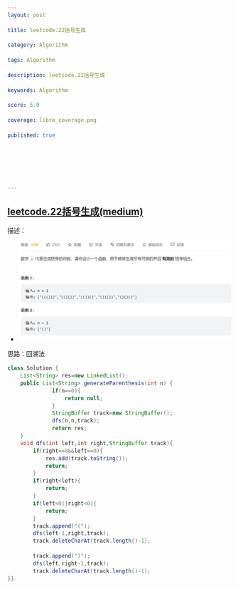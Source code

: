 ```yaml
---
layout: post

title: leetcode.22括号生成

category: Algorithm

tags: Algorithm

description: leetcode.22括号生成

keywords: Algorithm

score: 5.0

coverage: libra_coverage.png

published: true






---
```


## [leetcode.22括号生成(medium)](https://leetcode.cn/problems/generate-parentheses/)

描述：

- ![image-20221026171354915](/assets/imgs/image-20221026171354915.png)

思路：回溯法

```java
class Solution {
    List<String> res=new LinkedList();
    public List<String> generateParenthesis(int n) {
              if(n==0){
                  return null;
              }
              StringBuffer track=new StringBuffer();
              dfs(n,n,track);
              return res;
    }
    void dfs(int left,int right,StringBuffer track){
        if(right==0&&left==0){
            res.add(track.toString());
            return;
        }
        if(right<left){
            return;
        }
        if(left<0||right<0){
            return;
        }
        track.append("(");
        dfs(left-1,right,track);
        track.deleteCharAt(track.length()-1);

        track.append(")");
        dfs(left,right-1,track);
        track.deleteCharAt(track.length()-1);
}}
```


